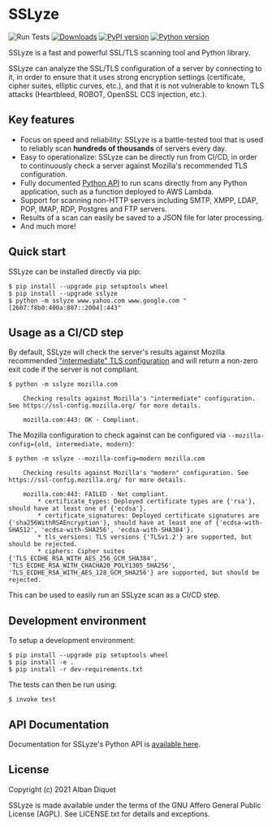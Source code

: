 SSLyze
======

![Run Tests](https://github.com/nabla-c0d3/sslyze/workflows/Run%20Tests/badge.svg)
[![Downloads](https://pepy.tech/badge/sslyze)](https://pepy.tech/badge/sslyze)
[![PyPI version](https://img.shields.io/pypi/v/sslyze.svg)](https://pypi.org/project/sslyze/)
[![Python version](https://img.shields.io/pypi/pyversions/sslyze.svg)](https://pypi.org/project/sslyze/)

SSLyze is a fast and powerful SSL/TLS scanning tool and Python library.

SSLyze can analyze the SSL/TLS configuration of a server by connecting to it, in order to ensure that it uses strong
encryption settings (certificate, cipher suites, elliptic curves, etc.), and that it is not vulnerable to known TLS
attacks (Heartbleed, ROBOT, OpenSSL CCS injection, etc.).

Key features
------------

* Focus on speed and reliability: SSLyze is a battle-tested tool that is used to reliably scan **hundreds of thousands**
of servers every day.
* Easy to operationalize: SSLyze can be directly run from CI/CD, in order to continuously check a server against 
Mozilla's recommended TLS configuration.
* Fully documented [Python API](https://nabla-c0d3.github.io/sslyze/documentation/) to run scans directly from any
Python application, such as a function deployed to AWS Lambda.
* Support for scanning non-HTTP servers including SMTP, XMPP, LDAP, POP, IMAP, RDP, Postgres and FTP servers.
* Results of a scan can easily be saved to a JSON file for later processing.
* And much more!

Quick start
-----------

SSLyze can be installed directly via pip:

```
$ pip install --upgrade pip setuptools wheel
$ pip install --upgrade sslyze
$ python -m sslyze www.yahoo.com www.google.com "[2607:f8b0:400a:807::2004]:443"
```

Usage as a CI/CD step
---------------------

By default, SSLyze will check the server's results against Mozilla recommended ["intermediate" TLS
configuration](https://wiki.mozilla.org/Security/Server_Side_TLS) and will return a non-zero exit code if the server
is not compliant. 

```
$ python -m sslyze mozilla.com
```
```
    Checking results against Mozilla's "intermediate" configuration. See https://ssl-config.mozilla.org/ for more details.

    mozilla.com:443: OK - Compliant.
```

The Mozilla configuration to check against can be configured via `--mozilla-config={old, intermediate, modern}`:
```
$ python -m sslyze --mozilla-config=modern mozilla.com
```
```
    Checking results against Mozilla's "modern" configuration. See https://ssl-config.mozilla.org/ for more details.

    mozilla.com:443: FAILED - Not compliant.
        * certificate_types: Deployed certificate types are {'rsa'}, should have at least one of {'ecdsa'}.
        * certificate_signatures: Deployed certificate signatures are {'sha256WithRSAEncryption'}, should have at least one of {'ecdsa-with-SHA512', 'ecdsa-with-SHA256', 'ecdsa-with-SHA384'}.
        * tls_versions: TLS versions {'TLSv1.2'} are supported, but should be rejected.
        * ciphers: Cipher suites {'TLS_ECDHE_RSA_WITH_AES_256_GCM_SHA384', 'TLS_ECDHE_RSA_WITH_CHACHA20_POLY1305_SHA256', 'TLS_ECDHE_RSA_WITH_AES_128_GCM_SHA256'} are supported, but should be rejected.
```

This can be used to easily run an SSLyze scan as a CI/CD step.

Development environment
-----------------------

To setup a development environment:

```
$ pip install --upgrade pip setuptools wheel
$ pip install -e . 
$ pip install -r dev-requirements.txt
```

The tests can then be run using:

```
$ invoke test
```

API Documentation
-----------------

Documentation for SSLyze's Python API is [available here][documentation].

License
-------

Copyright (c) 2021 Alban Diquet

SSLyze is made available under the terms of the GNU Affero General Public License (AGPL). See LICENSE.txt for details and exceptions.

[documentation]: https://nabla-c0d3.github.io/sslyze/documentation
